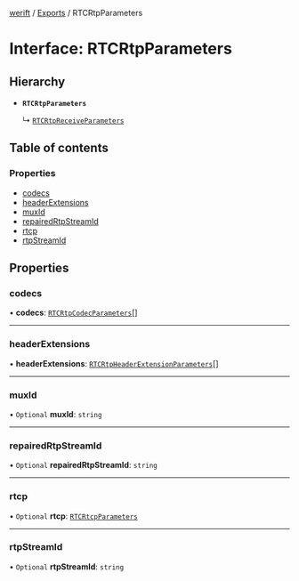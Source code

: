 [werift](../README.md) / [Exports](../modules.md) / RTCRtpParameters

# Interface: RTCRtpParameters

## Hierarchy

- **`RTCRtpParameters`**

  ↳ [`RTCRtpReceiveParameters`](RTCRtpReceiveParameters.md)

## Table of contents

### Properties

- [codecs](RTCRtpParameters.md#codecs)
- [headerExtensions](RTCRtpParameters.md#headerextensions)
- [muxId](RTCRtpParameters.md#muxid)
- [repairedRtpStreamId](RTCRtpParameters.md#repairedrtpstreamid)
- [rtcp](RTCRtpParameters.md#rtcp)
- [rtpStreamId](RTCRtpParameters.md#rtpstreamid)

## Properties

### codecs

• **codecs**: [`RTCRtpCodecParameters`](../classes/RTCRtpCodecParameters.md)[]

___

### headerExtensions

• **headerExtensions**: [`RTCRtpHeaderExtensionParameters`](../classes/RTCRtpHeaderExtensionParameters.md)[]

___

### muxId

• `Optional` **muxId**: `string`

___

### repairedRtpStreamId

• `Optional` **repairedRtpStreamId**: `string`

___

### rtcp

• `Optional` **rtcp**: [`RTCRtcpParameters`](../classes/RTCRtcpParameters.md)

___

### rtpStreamId

• `Optional` **rtpStreamId**: `string`
